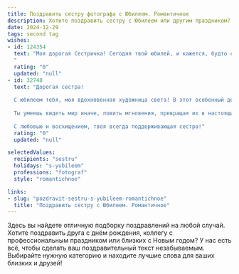 ```yaml
---
title: Поздравить сестру фотографа с Юбилеем. Романтичное
description: Хотите поздравить сестру с Юбилеем или другим праздником? Наш ИИ создаст незабываемое поздравление, а вы обязательно выделитесь среди других.  
date: 2024-12-29
tags: second tag
wishes:
- id: 124354
  text: "Моя дорогая Сестричка! Сегодня твой юбилей, и кажется, будто солнце светит ярче, а мир вокруг наполнен ещё большей красотой, как на твоих волшебных фотографиях.  Ты — невероятный фотограф, способный запечатлеть самые нежные моменты, самую яркую любовь, самую искреннюю радость.  Пусть твоя жизнь будет таким же прекрасным произведением искусства, полным света, вдохновения и бесконечной любви. С юбилеем, моя любимая!
  "
  rating: "0"
  updated: "null"
- id: 32748
  text: "Дорогая сестра!
  
  С юбилеем тебя, моя вдохновенная художница света! В этот особенный день хочу пожелать тебе, чтобы каждый миг твоей жизни был запечатлен в кадре счастья и любви. Пусть твоя камера запоминает только самые яркие и радостные моменты, отражающие всю красоту этого мира и твоей души.
  
  Ты умеешь видеть мир иначе, ловить мгновения, превращая их в настоящие произведения искусства. Желаю тебе вдохновения, смелости и новых творческих горизонтов. Пусть твой путь будет освещен яркими огнями удачи, а каждый новый проект приносит радость и удовлетворение.
  
  С любовью и восхищением, твоя всегда поддерживающая сестра!"
  rating: "0"
  updated: "null"

selectedValues:
  recipients: "sestru"
  holidays: "s-yubileem"
  professions: "fotograf"
  style: "romantichnoe"

links:
- slug: "pozdravit-sestru-s-yubileem-romantichnoe"
  title: "Поздравить сестру с Юбилеем. Романтичное"
---
```


Здесь вы найдете отличную подборку поздравлений на любой случай.
Хотите поздравить друга с днём рождения, коллегу с профессиональным праздником или близких с Новым годом? У нас есть всё, чтобы сделать ваш поздравительный текст незабываемым. Выбирайте нужную категорию и находите лучшие слова для ваших близких и друзей!
